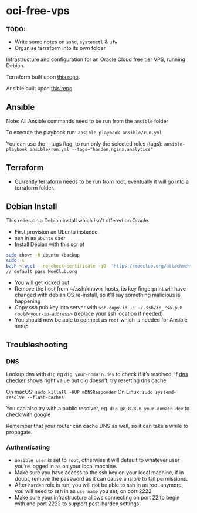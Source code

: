 # oci-free-vps

### TODO:

- Write some notes on `sshd`, `systemctl` & `ufw`
- Organise terraform into its own folder

Infrastructure and configuration for an Oracle Cloud free tier VPS, running Debian.

Terraform built upon [this repo](https://github.com/Fitzsimmons/oracle-always-free-vps?tab=readme-ov-file).

Ansible built upon [this repo](https://github.com/EricDriussi/host-your-own?tab=readme-ov-file).

## Ansible

Note: All Ansible commands need to be run from the `ansible` folder

To execute the playbook run:
`ansible-playbook ansible/run.yml`

You can use the --tags flag, to run only the selected roles (tags):
`ansible-playbook ansible/run.yml --tags="harden,nginx,analytics"`

## Terraform

- Currently terraform needs to be run from root, eventually it will go into a terraform folder.

## Debian Install

This relies on a Debian install which isn't offered on Oracle. 

- First provision an Ubuntu instance.
- ssh in as `ubuntu` user
- Install Debian with this script

```bash
sudo chown -R ubuntu /backup
sudo -s
bash <(wget --no-check-certificate -qO- 'https://moeclub.org/attachment/LinuxShell/InstallNET.sh') -d 12 -v 64 -a -firmware
// default pass MoeClub.org
```

- You will get kicked out
- Remove the host from ~/.ssh/known_hosts, its key fingerprint will have changed with debian OS re-install, so it'll say something malicious is happening
- Copy ssh pub key into server with `ssh-copy-id -i ~/.ssh/id_rsa.pub root@<your-ip-address>` (replace your ssh location if needed)
- You should now be able to connect as `root` which is needed for Ansible setup

## Troubleshooting

### DNS

Lookup dns with `dig` eg `dig your-domain.dev` to check if it’s resolved, if [dns checker](TODO) shows right value but dig doesn’t, try resetting dns cache

On macOS:
`sudo killall -HUP mDNSResponder`
On Linux:
`sudo systemd-resolve --flush-caches`

You can also try with a public resolver, eg.
`dig @8.8.8.8 your-domain.dev` to check with google

Remember that your router can cache DNS as well, so it can take a while to propagate.

### Authenticating

- `ansible_user` is set to `root`, otherwise it will default to whatever user you’re logged in as on your local machine.
- Make sure you have access to the ssh key on your local machine, if in doubt, remove the password as it can cause ansible to fail permissions.
- After `harden` role is run, you will not be able to ssh in as root anymore, you will need to ssh in as `username` you set, on port 2222.
- Make sure your infrastructure allows connecting on port 22 to begin with and port 2222 to support post-harden settings.


